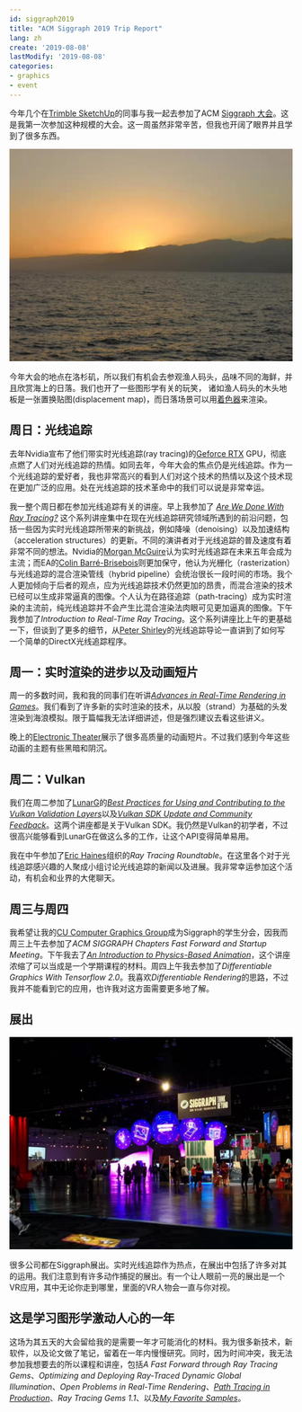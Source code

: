 ```yaml
---
id: siggraph2019
title: "ACM Siggraph 2019 Trip Report"
lang: zh
create: '2019-08-08'
lastModify: '2019-08-08'
categories:
- graphics
- event
---
```


今年几个在[Trimble SketchUp](https://www.sketchup.com/)的同事与我一起去参加了ACM [Siggraph 大会](https://s2019.siggraph.org/)。这是我第一次参加这种规模的大会。这一周虽然非常辛苦，但我也开阔了眼界并且学到了很多东西。

<div class="right-image-container">
  <img src="pier-sunset.jpg" alt="Sunset at the Santa Monica pier" />
</div>

今年大会的地点在洛杉矶，所以我们有机会去参观渔人码头，品味不同的海鲜，并且欣赏海上的日落。我们也开了一些图形学有关的玩笑， 诸如渔人码头的木头地板是一张置换贴图(displacement map)，而日落场景可以用[着色器](https://www.shadertoy.com/view/Ml2cWG)来渲染。

## 周日：光线追踪
去年Nvidia宣布了他们带实时光线追踪(ray tracing)的[Geforce RTX](https://www.nvidia.com/en-us/geforce/20-series/) GPU，彻底点燃了人们对光线追踪的热情。如同去年，今年大会的焦点仍是光线追踪。作为一个光线追踪的爱好者，我也非常高兴的看到人们对这个技术的热情以及这个技术现在更加广泛的应用。处在光线追踪的技术革命中的我们可以说是非常幸运。

我一整个周日都在参加光线追踪有关的讲座。早上我参加了 [*Are We Done With Ray Tracing?*](https://sites.google.com/view/arewedonewithraytracing) 这个系列讲座集中在现在光线追踪研究领域所遇到的前沿问题，包括一些因为实时光线追踪所带来的新挑战，例如降噪（denoising）以及加速结构（acceleration structures）的更新。不同的演讲者对于光线追踪的普及速度有着非常不同的想法。Nvidia的[Morgan McGuire](https://casual-effects.com/morgan/index.html)认为实时光线追踪在未来五年会成为主流；而EA的[Colin Barré-Brisebois](https://colinbarrebrisebois.com)则更加保守，他认为光栅化（rasterization）与光线追踪的混合渲染管线（hybrid pipeline）会统治很长一段时间的市场。我个人更加倾向于后者的观点，应为光线追踪技术仍然更加的昂贵，而混合渲染的技术已经可以生成非常逼真的图像。个人认为在路径追踪（path-tracing）成为实时渲染的主流前，纯光线追踪并不会产生比混合渲染法肉眼可见更加逼真的图像。下午我参加了*Introduction to Real-Time Ray Tracing*。这个系列讲座比上午的更基础一下，但谈到了更多的细节，从[Peter Shirley](https://research.nvidia.com/person/peter-shirley)的光线追踪导论一直讲到了如何写一个简单的DirectX光线追踪程序。

## 周一：实时渲染的进步以及动画短片
周一的多数时间，我和我的同事们在听讲[*Advances in Real-Time Rendering in Games*](http://advances.realtimerendering.com/s2019/index.htm)。我们看到了许多新的实时渲染的技术，从以股（strand）为基础的头发渲染到海浪模拟。限于篇幅我无法详细讲述，但是强烈建议去看这些讲义。

晚上的[Electronic Theater](https://s2019.siggraph.org/conference/programs-events/computer-animation-festival/electronic-theater/)展示了很多高质量的动画短片。不过我们感到今年这些动画的主题有些黑暗和阴沉。

## 周二：Vulkan
我们在周二参加了[LunarG](https://www.lunarg.com/)的[*Best Practices for Using and Contributing to the Vulkan Validation Layers*](https://www.lunarg.com/wp-content/uploads/2019/07/LunarG-Validation-Layer-BoF.pdf)以及[*Vulkan SDK Update and Community Feedback*](https://www.lunarg.com/wp-content/uploads/2019/07/LunarG-SDK-BoF.pdf)。这两个讲座都是关于Vulkan SDK。我仍然是Vulkan的初学者，不过很高兴能够看到LunarG在做这么多的工作，让这个API变得简单易用。

我在中午参加了[Eric Haines](https://erich.realtimerendering.com/)组织的*Ray Tracing Roundtable*。在这里各个对于光线追踪感兴趣的人聚成小组讨论光线追踪的新闻以及进展。我非常幸运参加这个活动，有机会和业界的大佬聊天。

## 周三与周四

我希望让我的[CU Computer Graphics Group](https://cu-computer-graphics-group.netlify.com/)成为Siggraph的学生分会，因我而周三上午去参加了*ACM SIGGRAPH Chapters Fast Forward and Startup Meeting*。下午我去了[*An Introduction to Physics-Based Animation*](https://s2019.siggraph.org/presentation/?id=gensub_171&sess=sess193)，这个讲座浓缩了可以当成是一个学期课程的材料。周四上午我去参加了*Differentiable Graphics With Tensorflow 2.0*。我喜欢*Differentiable Rendering*的思路，不过我并不能看到它的应用，也许我对这方面需要更多地了解。

## 展出
<div class="right-image-container">
  <img src="exhibition.jpg" alt="Siggraph 2019 Exhibition" />
</div>

很多公司都在Siggraph展出。实时光线追踪作为热点，在展出中包括了许多对其的运用。我们注意到有许多动作捕捉的展出。有一个让人眼前一亮的展出是一个VR应用，其中无论你走到哪里，里面的VR人物会一直与你对视。


## 这是学习图形学激动人心的一年
这场为其五天的大会留给我的是需要一年才可能消化的材料。我为很多新技术，新软件，以及论文做了笔记，留着在一年内慢慢研究。同时，因为时间冲突，我无法参加我想要去的所以课程和讲座，包括*A Fast Forward through Ray Tracing Gems*、*Optimizing and Deploying Ray-Traced Dynamic Global Illumination*、*Open Problems in Real-Time Rendering*、[*Path Tracing in Production*](https://jo.dreggn.org/path-tracing-in-production/2019/index.html)、*Ray Tracing Gems 1.1*、以及[*My Favorite Samples*](https://sites.google.com/view/myfavoritesamples)。
